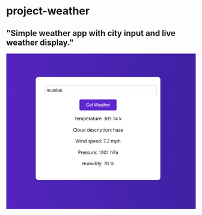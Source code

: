 # project-weather
<h2> "Simple weather app with city input and live weather display."</h2>
<p>
  <img src="weather.png" >
</p>
